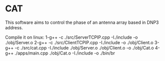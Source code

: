 # CAT
This software aims to control the phase of an antenna array based in DNP3 address.

Compile it on linux:
1-g++ -c ./src/ServerTCPIP.cpp -I./include -o ./obj/Server.o
2-g++ -c ./src/ClientTCPIP.cpp -I./include -o ./obj/Client.o
3-g++ -c ./src/cat.cpp -I./include ./obj/Server.o ./obj/Client.o -o ./obj/Cat.o
4-g++ ./apps/main.cpp ./obj/Cat.o -I./include -o ./bin/br

